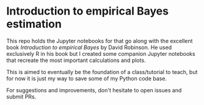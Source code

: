# Introduction to empirical Bayes estimation

This repo holds the Jupyter notebooks for that go along with the excellent book *Introduction to
empirical Bayes* by David Robinson. He used exclusively R in his book but I created some
companion Jupyter notebooks that recreate the most important calculations and plots.

This is aimed to eventually be the foundation of a class/tutorial to teach, but for now it is just my
way to save some of my Python code base.

For suggestions and improvements, don't hesitate to open issues and submit PRs.
